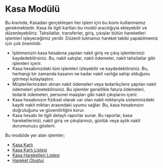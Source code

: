 
# Kasa Modülü

Bu kısımda; Kasadan gerçekleşen her işlem için bu kısmı kullanmamız gerekmektedir. 
Kasa ile ilgili kartları bu modül aracılığıyla ekleyebilir ve düzenleyebiliriz.
Tahsilatlar, transferler, giriş, çıkışlar bütün hareketleri işlemleri işleyeceğimiz yerdir. 
Düzenli tutmamız hareket takibi yapabilmemiz için çok önemlidir.

- İşletmenizin kasa hesabına yapılan nakit giriş ve çıkış işlemlerinizi kaydedebilirsiniz. Bu, nakit satışlar, nakit ödemeler, nakit tahsilatlar gibi işlemleri içerir.
- Kasa hesabınızdaki tüm işlemleri izleyebilir ve kaydedebilirsiniz. Bu, herhangi bir zamanda kasanın ne kadar nakit varlığa sahip olduğunu görmeyi kolaylaştırır.
- Müşterilerinizden alınan nakit ödemeleri veya tedarikçilere yapılan nakit ödemeleri yönetebilirsiniz. Bu işlemler genellikle fatura ödemeleri, tedarik ödemeleri, personel maaşları gibi nakit çıkışlarını içerir.
- Kasa hesabınızın fiziksel olarak var olan nakit miktarıyla sisteminizdeki kayıtlı nakit miktarı arasındaki uyumu sağlar. Bu, kasa hesabınızın doğruluğunu ve güvenilirliğini korur.
- Kasa hesabı ile ilgili detaylı raporlar sunar. Bu raporlar, kasa hareketlerinizi, nakit giriş ve çıkışlarınızı, günlük veya aylık nakit durumunuzu gösterir.

Bu modülde yer alan işlemler;

- [Kasa Kartı](../Kasa/KasaKarti.md)
- [Kasa Kartı Listesi](../Kasa/KasaKatiListesi.md)
- [Kasa Hareketleri Listesi](../Kasa/KasaHareketleriListesi.md)
- [Hareket Oluştur](../Banka/HareketOlustur.md)
